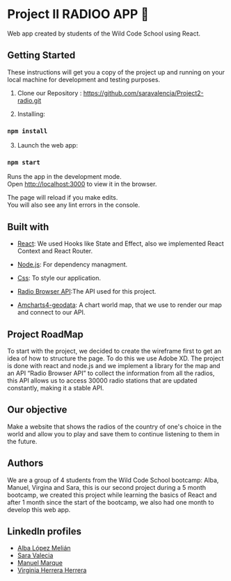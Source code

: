 # Project II RADIOO APP :musical_note:

Web app created by students of the Wild Code School using React.

## Getting Started

These instructions will get you a copy of the project up and running
on your local machine for development and testing purposes.

1. Clone our Repository : https://github.com/saravalencia/Project2-radio.git

2. Installing:

### `npm install`

3. Launch the web app:

### `npm start`

Runs the app in the development mode.\
Open [http://localhost:3000](http://localhost:3000) to view it in the browser.

The page will reload if you make edits.\
You will also see any lint errors in the console.


## Built with 

* [React](https://reactjs.org/): We used Hooks like State and Effect, also we implemented React Context and React Router.

* [Node.js](https://nodejs.org/en/): For dependency managment.

* [Css](https://www.w3.org ): To style our application.

* [Radio Browser API](https://www.radio-browser.info/#/):The API used for this project.

* [Amcharts4-geodata](https://www.npmjs.com/package/@amcharts/amcharts4-geodata): A chart world map, that we use to render our map and connect to our API.


## Project RoadMap

To start with the project, we decided to create the wireframe first to get an idea of how to structure the page. To do this we use Adobe XD. The project is done with react and node.js and we implement a library for the map and an API “Radio Browser API” to collect the information from all the radios, this API allows us to access 30000 radio stations that are updated constantly, making it a stable API. 

## Our objective
Make a website that shows the radios of the country of one's choice in the world and allow you to play and save them to continue listening to them in the future.
 
## Authors
We are a group of 4 students from the Wild Code School bootcamp: Alba, Manuel, Virgina and Sara, this is our second project during a 5 month bootcamp, we created this project while learning the basics of React and after 1 month since the start of the bootcamp, we also had one month to develop this web app.

## Linkedln profiles

* [Alba López Melián](https://www.linkedin.com/in/albalopezmelian/)
* [Sara Valecia](https://www.linkedin.com/in/sara-valencia/)
* [Manuel Marque](https://www.linkedin.com/in/manuel-marque/)
* [Virginia Herrera Herrera](https://www.linkedin.com/in/virginia-herrera-herrera/)



